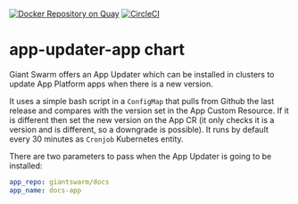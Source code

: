 [![Docker Repository on Quay](https://quay.io/repository/giantswarm/app-updater/status "Docker Repository on Quay")](https://quay.io/repository/giantswarm/app-updater)
[![CircleCI](https://circleci.com/gh/giantswarm/app-updater.svg?style=shield)](https://circleci.com/gh/giantswarm/app-updater)

# app-updater-app chart

Giant Swarm offers an App Updater which can be installed in clusters to update App Platform apps when there is a new version.

It uses a simple bash script in a `ConfigMap` that pulls from Github the last release and compares with the version set in the App Custom Resource. If it is different then set the new version on the App CR (it only checks it is a version and is different, so a downgrade is possible). It runs by default every 30 minutes as `Cronjob` Kubernetes entity.

There are two parameters to pass when the App Updater is going to be installed:

```yaml
app_repo: giantswarm/docs
app_name: docs-app
```
